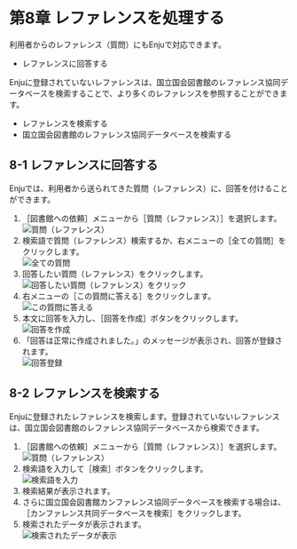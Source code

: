 <a name="8" />

第8章 レファレンスを処理する
============================

利用者からのレファレンス（質問）にもEnjuで対応できます。

* レファレンスに回答する

Enjuに登録されていないレファレンスは、国立国会図書館のレファレンス協同データベースを検索することで、より多くのレファレンスを参照することができます。

* レファレンスを検索する
* 国立国会図書館のレファレンス協同データベースを検索する

8-1 レファレンスに回答する
--------------------------

Enjuでは、利用者から送られてきた質問（レファレンス）に、回答を付けることができます。

1. ［図書館への依頼］メニューから［質問（レファレンス）］を選択します。  
   ![質問（レファレンス）](assets/images/image_operation_226.jpg)
2. 検索語で質問（レファレンス）検索するか、右メニューの［全ての質問］をクリックします。  
   ![全ての質問](assets/images/image_operation_228.jpg)
3. 回答したい質問（レファレンス）をクリックします。  
   ![回答したい質問（レファレンス）をクリック](assets/images/image_operation_230.jpg)
4. 右メニューの［この質問に答える］をクリックします。  
   ![この質問に答える](assets/images/image_operation_232.jpg)
5. 本文に回答を入力し、［回答を作成］ボタンをクリックします。  
   ![回答を作成](assets/images/image_operation_235.jpg)
6. 「回答は正常に作成されました。」のメッセージが表示され、回答が登録されます。  
   ![回答登録](assets/images/image_operation_236.jpg)

8-2 レファレンスを検索する
--------------------------

Enjuに登録されたレファレンスを検索します。登録されていないレファレンスは、国立国会図書館のレファレンス協同データベースから検索できます。

1. ［図書館への依頼］メニューから［質問（レファレンス）］を選択します。  
   ![質問（レファレンス）](assets/images/image_operation_237.jpg)
2. 検索語を入力して［検索］ボタンをクリックします。  
   ![検索語を入力](assets/images/image_operation_239.jpg)
3. 検索結果が表示されます。
4. さらに国立国会図書館カンファレンス協同データベースを検索する場合は、［カンファレンス共同データベースを検索］をクリックします。
5. 検索されたデータが表示されます。  
   ![検索されたデータが表示](assets/images/image_operation_241.jpg)

